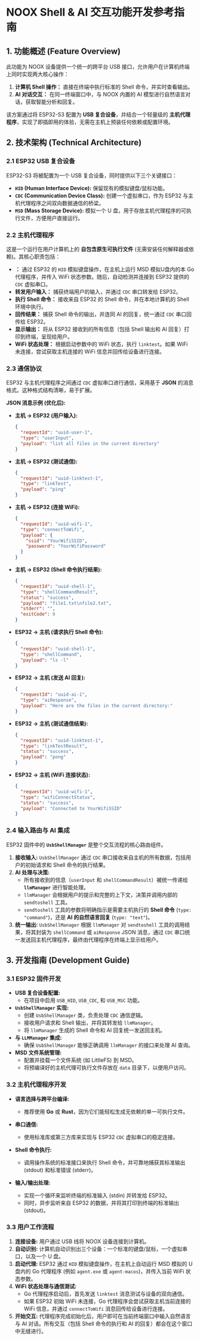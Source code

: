 # NOOX Shell & AI 交互功能开发参考指南

## 1. 功能概述 (Feature Overview)

此功能为 NOOX 设备提供一个统一的跨平台 USB 接口，允许用户在计算机终端上同时实现两大核心操作：

1.  **计算机 Shell 操作：** 直接在终端中执行标准的 Shell 命令，并实时查看输出。
2.  **AI 对话交互：** 在同一终端窗口中，与 NOOX 内置的 AI 模型进行自然语言对话，获取智能分析和回复。

该方案通过将 ESP32-S3 配置为 **USB 复合设备**，并结合一个轻量级的 **主机代理程序**，实现了即插即用的体验，无需在主机上预装任何依赖或配置环境。

## 2. 技术架构 (Technical Architecture)

### 2.1 ESP32 USB 复合设备

ESP32-S3 将被配置为一个 USB 复合设备，同时提供以下三个关键接口：

*   **`HID` (Human Interface Device):** 保留现有的模拟键盘/鼠标功能。
*   **`CDC` (Communication Device Class):** 创建一个虚拟串口，作为 ESP32 与主机代理程序之间双向数据通信的桥梁。
*   **`MSD` (Mass Storage Device):** 模拟一个 U 盘，用于存放主机代理程序的可执行文件，方便用户直接运行。

### 2.2 主机代理程序

这是一个运行在用户计算机上的 **自包含原生可执行文件** (无需安装任何解释器或依赖)。其核心职责包括：

*   **：** 通过 ESP32 的 `HID` 模拟键盘操作，在主机上运行 MSD 模拟U盘内的本 Go 代理程序，并传入 WiFi 状态参数。随后，自动检测并连接到 ESP32 提供的 `CDC` 虚拟串口。
*   **转发用户输入：** 捕获终端用户的输入，并通过 `CDC` 串口转发给 ESP32。
*   **执行 Shell 命令：** 接收来自 ESP32 的 Shell 命令，并在本地计算机的 Shell 环境中执行。
*   **回传结果：** 捕获 Shell 命令的输出，并连同 AI 的回复，统一通过 `CDC` 串口回传给 ESP32。
*   **显示输出：** 将从 ESP32 接收到的所有信息（包括 Shell 输出和 AI 回复）打印到终端，呈现给用户。
*   **WiFi 状态处理：** 根据启动参数中的 WiFi 状态，执行 `linktest`。如果 WiFi 未连接，尝试获取主机连接的 WiFi 信息并回传给设备进行连接。

### 2.3 通信协议

ESP32 与主机代理程序之间通过 `CDC` 虚拟串口进行通信，采用基于 **JSON** 的消息格式。这种格式结构清晰，易于扩展。

**JSON 消息示例 (优化后):**

*   **主机 -> ESP32 (用户输入):**
    ```json
    {
      "requestId": "uuid-user-1",
      "type": "userInput",
      "payload": "list all files in the current directory"
    }
    ```
*   **主机 -> ESP32 (测试通信):**
    ```json
    {
      "requestId": "uuid-linktest-1",
      "type": "linkTest",
      "payload": "ping"
    }
    ```
*   **主机 -> ESP32 (连接 WiFi):**
    ```json
    {
      "requestId": "uuid-wifi-1",
      "type": "connectToWifi",
      "payload": {
        "ssid": "YourWifiSSID",
        "password": "YourWifiPassword"
      }
    }
    ```
*   **主机 -> ESP32 (Shell 命令执行结果):**
    ```json
    {
      "requestId": "uuid-shell-1",
      "type": "shellCommandResult",
      "status": "success",
      "payload": "file1.txt\nfile2.txt",
      "stderr": "",
      "exitCode": 0
    }
    ```

*   **ESP32 -> 主机 (请求执行 Shell 命令):**
    ```json
    {
      "requestId": "uuid-shell-1",
      "type": "shellCommand",
      "payload": "ls -l"
    }
    ```
*   **ESP32 -> 主机 (发送 AI 回复):**
    ```json
    {
      "requestId": "uuid-ai-1",
      "type": "aiResponse",
      "payload": "Here are the files in the current directory:"
    }
    ```
*   **ESP32 -> 主机 (测试通信结果):**
    ```json
    {
      "requestId": "uuid-linktest-1",
      "type": "linkTestResult",
      "status": "success",
      "payload": "pong"
    }
    ```
*   **ESP32 -> 主机 (WiFi 连接状态):**
    ```json
    {
      "requestId": "uuid-wifi-1",
      "type": "wifiConnectStatus",
      "status": "success",
      "payload": "Connected to YourWifiSSID"
    }
    ```

### 2.4 输入路由与 AI 集成

ESP32 固件中的 **`UsbShellManager`** 是整个交互流程的核心路由组件。

1.  **接收输入:** `UsbShellManager` 通过 `CDC` 串口接收来自主机的所有数据，包括用户的初始请求和 Shell 命令的执行结果。
2.  **AI 处理与决策:**
    *   所有接收到的信息（`userInput` 和 `shellCommandResult`）被统一传递给 **`llmManager`** 进行智能处理。
    *   `llmManager` 会根据用户的提示和完整的上下文，决策并调用内部的 `sendtoshell` 工具。
    *   `sendtoshell` 工具的参数将明确指示是需要主机执行的 **Shell 命令** (`type: "command"`)，还是 **AI 的自然语言回复** (`type: "text"`)。
3.  **统一输出:** `UsbShellManager` 根据 `llmManager` 对 `sendtoshell` 工具的调用结果，将其封装为 `shellCommand` 或 `aiResponse` JSON 消息，通过 `CDC` 串口统一发送回主机代理程序，最终由代理程序在终端上显示给用户。

## 3. 开发指南 (Development Guide)

### 3.1 ESP32 固件开发

*   **USB 复合设备配置:**
    *   在项目中启用 `USB_HID`, `USB_CDC`, 和 `USB_MSC` 功能。
*   **`UsbShellManager` 实现:**
    *   创建 `UsbShellManager` 类，负责处理 `CDC` 通信逻辑。
    *   接收用户请求和 Shell 输出，并将其转发给 `llmManager`。
    *   将 `llmManager` 生成的 Shell 命令和 AI 回复统一发送回主机。
*   **与 `LLMManager` 集成:**
    *   确保 `UsbShellManager` 能够正确调用 `llmManager` 的接口来处理 AI 查询。
*   **MSD 文件系统管理:**
    *   配置并挂载一个文件系统 (如 LittleFS) 到 MSD。
    *   将预编译好的主机代理可执行文件存放在 `data` 目录下，以便用户访问。

### 3.2 主机代理程序开发

*   **语言选择与跨平台编译:**
    *   推荐使用 **Go** 或 **Rust**，因为它们能轻松生成无依赖的单一可执行文件。

*   **串口通信:**
    *   使用标准库或第三方库来实现与 ESP32 `CDC` 虚拟串口的稳定连接。
*   **Shell 命令执行:**
    *   调用操作系统的标准接口来执行 Shell 命令，并可靠地捕获其标准输出 (stdout) 和标准错误 (stderr)。
*   **输入/输出处理:**
    *   实现一个循环来监听终端的标准输入 (stdin) 并转发给 ESP32。
    *   同时，异步监听来自 ESP32 的数据，并将其打印到终端的标准输出 (stdout)。

### 3.3 用户工作流程

1.  **连接设备:** 用户通过 USB 线将 NOOX 设备连接到计算机。
2.  **自动识别:** 计算机自动识别出三个设备：一个标准的键盘/鼠标，一个虚拟串口，以及一个 U 盘。
3.  **启动代理:** ESP32 通过 `HID` 模拟键盘操作，在主机上自动运行 MSD 模拟的 U 盘内的 Go 代理程序 (例如 `agent.exe` 或 `agent-macos`)，并传入当前 WiFi 状态参数。
4.  **WiFi 状态处理与通信测试:**
    *   Go 代理程序启动后，首先发送 `linktest` 消息测试与设备的双向通信。
    *   如果 ESP32 初始 WiFi 未连接，Go 代理程序会尝试获取主机当前连接的 WiFi 信息，并通过 `connectToWifi` 消息回传给设备进行连接。
5.  **开始交互:** 代理程序完成初始化后，用户即可在当前终端窗口中输入自然语言与 AI 对话。所有交互（包括 Shell 命令的执行和 AI 的回复）都会在这个窗口中无缝进行。
